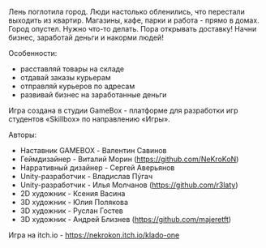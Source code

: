 Лень поглотила город. Люди настолько обленились, что перестали выходить из квартир. Магазины, кафе, парки и работа - прямо в домах. Город опустел. Нужно что-то делать. Пора открывать доставку! Начни бизнес, заработай деньги и накорми людей!

Особенности:
- расставляй товары на складе
- отдавай заказы курьерам
- отправляй курьеров по адресам
- развивай бизнес на заработанные деньги

Игра создана в студии GameBox - платформе для разработки игр студентов «Skillbox» по направлению «Игры».

Авторы:
- Наставник GAMEBOX - Валентин Савинов
- Геймдизайнер - Виталий Морин (https://github.com/NeKroKoN)
- Нарративный дизайнер - Сергей Аверьянов
- Unity-разработчик - Владислав Пýгач
- Unity-разработчик - Илья Молчанов (https://github.com/r3laty)
- 2D художник - Ксения Васина
- 3D художник - Юлия Полякова
- 3D художник - Руслан Гостев
- 3D художник - Андрей Близнев (https://github.com/majeretft)

Игра на itch.io - https://nekrokon.itch.io/klado-one
